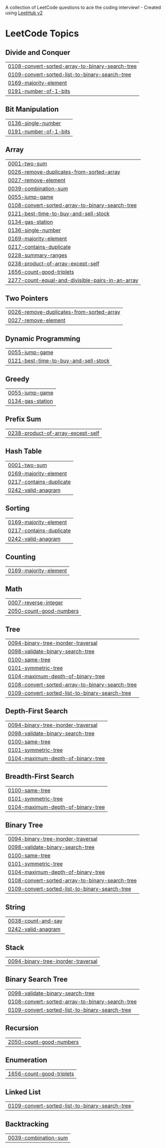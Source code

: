 A collection of LeetCode questions to ace the coding interview! - Created using [LeetHub v2](https://github.com/arunbhardwaj/LeetHub-2.0)
<!---LeetCode Topics Start-->
# LeetCode Topics
## Divide and Conquer
|  |
| ------- |
| [0108-convert-sorted-array-to-binary-search-tree](https://github.com/Vipul987654/leethub/tree/master/0108-convert-sorted-array-to-binary-search-tree) |
| [0109-convert-sorted-list-to-binary-search-tree](https://github.com/Vipul987654/leethub/tree/master/0109-convert-sorted-list-to-binary-search-tree) |
| [0169-majority-element](https://github.com/Vipul987654/leethub/tree/master/0169-majority-element) |
| [0191-number-of-1-bits](https://github.com/Vipul987654/leethub/tree/master/0191-number-of-1-bits) |
## Bit Manipulation
|  |
| ------- |
| [0136-single-number](https://github.com/Vipul987654/leethub/tree/master/0136-single-number) |
| [0191-number-of-1-bits](https://github.com/Vipul987654/leethub/tree/master/0191-number-of-1-bits) |
## Array
|  |
| ------- |
| [0001-two-sum](https://github.com/Vipul987654/leethub/tree/master/0001-two-sum) |
| [0026-remove-duplicates-from-sorted-array](https://github.com/Vipul987654/leethub/tree/master/0026-remove-duplicates-from-sorted-array) |
| [0027-remove-element](https://github.com/Vipul987654/leethub/tree/master/0027-remove-element) |
| [0039-combination-sum](https://github.com/Vipul987654/leethub/tree/master/0039-combination-sum) |
| [0055-jump-game](https://github.com/Vipul987654/leethub/tree/master/0055-jump-game) |
| [0108-convert-sorted-array-to-binary-search-tree](https://github.com/Vipul987654/leethub/tree/master/0108-convert-sorted-array-to-binary-search-tree) |
| [0121-best-time-to-buy-and-sell-stock](https://github.com/Vipul987654/leethub/tree/master/0121-best-time-to-buy-and-sell-stock) |
| [0134-gas-station](https://github.com/Vipul987654/leethub/tree/master/0134-gas-station) |
| [0136-single-number](https://github.com/Vipul987654/leethub/tree/master/0136-single-number) |
| [0169-majority-element](https://github.com/Vipul987654/leethub/tree/master/0169-majority-element) |
| [0217-contains-duplicate](https://github.com/Vipul987654/leethub/tree/master/0217-contains-duplicate) |
| [0228-summary-ranges](https://github.com/Vipul987654/leethub/tree/master/0228-summary-ranges) |
| [0238-product-of-array-except-self](https://github.com/Vipul987654/leethub/tree/master/0238-product-of-array-except-self) |
| [1656-count-good-triplets](https://github.com/Vipul987654/leethub/tree/master/1656-count-good-triplets) |
| [2277-count-equal-and-divisible-pairs-in-an-array](https://github.com/Vipul987654/leethub/tree/master/2277-count-equal-and-divisible-pairs-in-an-array) |
## Two Pointers
|  |
| ------- |
| [0026-remove-duplicates-from-sorted-array](https://github.com/Vipul987654/leethub/tree/master/0026-remove-duplicates-from-sorted-array) |
| [0027-remove-element](https://github.com/Vipul987654/leethub/tree/master/0027-remove-element) |
## Dynamic Programming
|  |
| ------- |
| [0055-jump-game](https://github.com/Vipul987654/leethub/tree/master/0055-jump-game) |
| [0121-best-time-to-buy-and-sell-stock](https://github.com/Vipul987654/leethub/tree/master/0121-best-time-to-buy-and-sell-stock) |
## Greedy
|  |
| ------- |
| [0055-jump-game](https://github.com/Vipul987654/leethub/tree/master/0055-jump-game) |
| [0134-gas-station](https://github.com/Vipul987654/leethub/tree/master/0134-gas-station) |
## Prefix Sum
|  |
| ------- |
| [0238-product-of-array-except-self](https://github.com/Vipul987654/leethub/tree/master/0238-product-of-array-except-self) |
## Hash Table
|  |
| ------- |
| [0001-two-sum](https://github.com/Vipul987654/leethub/tree/master/0001-two-sum) |
| [0169-majority-element](https://github.com/Vipul987654/leethub/tree/master/0169-majority-element) |
| [0217-contains-duplicate](https://github.com/Vipul987654/leethub/tree/master/0217-contains-duplicate) |
| [0242-valid-anagram](https://github.com/Vipul987654/leethub/tree/master/0242-valid-anagram) |
## Sorting
|  |
| ------- |
| [0169-majority-element](https://github.com/Vipul987654/leethub/tree/master/0169-majority-element) |
| [0217-contains-duplicate](https://github.com/Vipul987654/leethub/tree/master/0217-contains-duplicate) |
| [0242-valid-anagram](https://github.com/Vipul987654/leethub/tree/master/0242-valid-anagram) |
## Counting
|  |
| ------- |
| [0169-majority-element](https://github.com/Vipul987654/leethub/tree/master/0169-majority-element) |
## Math
|  |
| ------- |
| [0007-reverse-integer](https://github.com/Vipul987654/leethub/tree/master/0007-reverse-integer) |
| [2050-count-good-numbers](https://github.com/Vipul987654/leethub/tree/master/2050-count-good-numbers) |
## Tree
|  |
| ------- |
| [0094-binary-tree-inorder-traversal](https://github.com/Vipul987654/leethub/tree/master/0094-binary-tree-inorder-traversal) |
| [0098-validate-binary-search-tree](https://github.com/Vipul987654/leethub/tree/master/0098-validate-binary-search-tree) |
| [0100-same-tree](https://github.com/Vipul987654/leethub/tree/master/0100-same-tree) |
| [0101-symmetric-tree](https://github.com/Vipul987654/leethub/tree/master/0101-symmetric-tree) |
| [0104-maximum-depth-of-binary-tree](https://github.com/Vipul987654/leethub/tree/master/0104-maximum-depth-of-binary-tree) |
| [0108-convert-sorted-array-to-binary-search-tree](https://github.com/Vipul987654/leethub/tree/master/0108-convert-sorted-array-to-binary-search-tree) |
| [0109-convert-sorted-list-to-binary-search-tree](https://github.com/Vipul987654/leethub/tree/master/0109-convert-sorted-list-to-binary-search-tree) |
## Depth-First Search
|  |
| ------- |
| [0094-binary-tree-inorder-traversal](https://github.com/Vipul987654/leethub/tree/master/0094-binary-tree-inorder-traversal) |
| [0098-validate-binary-search-tree](https://github.com/Vipul987654/leethub/tree/master/0098-validate-binary-search-tree) |
| [0100-same-tree](https://github.com/Vipul987654/leethub/tree/master/0100-same-tree) |
| [0101-symmetric-tree](https://github.com/Vipul987654/leethub/tree/master/0101-symmetric-tree) |
| [0104-maximum-depth-of-binary-tree](https://github.com/Vipul987654/leethub/tree/master/0104-maximum-depth-of-binary-tree) |
## Breadth-First Search
|  |
| ------- |
| [0100-same-tree](https://github.com/Vipul987654/leethub/tree/master/0100-same-tree) |
| [0101-symmetric-tree](https://github.com/Vipul987654/leethub/tree/master/0101-symmetric-tree) |
| [0104-maximum-depth-of-binary-tree](https://github.com/Vipul987654/leethub/tree/master/0104-maximum-depth-of-binary-tree) |
## Binary Tree
|  |
| ------- |
| [0094-binary-tree-inorder-traversal](https://github.com/Vipul987654/leethub/tree/master/0094-binary-tree-inorder-traversal) |
| [0098-validate-binary-search-tree](https://github.com/Vipul987654/leethub/tree/master/0098-validate-binary-search-tree) |
| [0100-same-tree](https://github.com/Vipul987654/leethub/tree/master/0100-same-tree) |
| [0101-symmetric-tree](https://github.com/Vipul987654/leethub/tree/master/0101-symmetric-tree) |
| [0104-maximum-depth-of-binary-tree](https://github.com/Vipul987654/leethub/tree/master/0104-maximum-depth-of-binary-tree) |
| [0108-convert-sorted-array-to-binary-search-tree](https://github.com/Vipul987654/leethub/tree/master/0108-convert-sorted-array-to-binary-search-tree) |
| [0109-convert-sorted-list-to-binary-search-tree](https://github.com/Vipul987654/leethub/tree/master/0109-convert-sorted-list-to-binary-search-tree) |
## String
|  |
| ------- |
| [0038-count-and-say](https://github.com/Vipul987654/leethub/tree/master/0038-count-and-say) |
| [0242-valid-anagram](https://github.com/Vipul987654/leethub/tree/master/0242-valid-anagram) |
## Stack
|  |
| ------- |
| [0094-binary-tree-inorder-traversal](https://github.com/Vipul987654/leethub/tree/master/0094-binary-tree-inorder-traversal) |
## Binary Search Tree
|  |
| ------- |
| [0098-validate-binary-search-tree](https://github.com/Vipul987654/leethub/tree/master/0098-validate-binary-search-tree) |
| [0108-convert-sorted-array-to-binary-search-tree](https://github.com/Vipul987654/leethub/tree/master/0108-convert-sorted-array-to-binary-search-tree) |
| [0109-convert-sorted-list-to-binary-search-tree](https://github.com/Vipul987654/leethub/tree/master/0109-convert-sorted-list-to-binary-search-tree) |
## Recursion
|  |
| ------- |
| [2050-count-good-numbers](https://github.com/Vipul987654/leethub/tree/master/2050-count-good-numbers) |
## Enumeration
|  |
| ------- |
| [1656-count-good-triplets](https://github.com/Vipul987654/leethub/tree/master/1656-count-good-triplets) |
## Linked List
|  |
| ------- |
| [0109-convert-sorted-list-to-binary-search-tree](https://github.com/Vipul987654/leethub/tree/master/0109-convert-sorted-list-to-binary-search-tree) |
## Backtracking
|  |
| ------- |
| [0039-combination-sum](https://github.com/Vipul987654/leethub/tree/master/0039-combination-sum) |
<!---LeetCode Topics End-->
